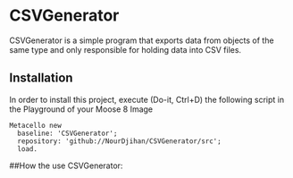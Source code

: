 # CSVGenerator
CSVGenerator is a simple program that exports data from objects of the same type and only responsible for holding data into CSV files.
## Installation

In order to install this project, execute (Do-it, Ctrl+D) the following script in the Playground of your Moose 8 Image

```Smalltalk
Metacello new
  baseline: 'CSVGenerator';
  repository: 'github://NourDjihan/CSVGenerator/src';
  load.
```
##How the use CSVGenerator:
